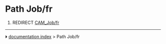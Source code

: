 # Path Job/fr
1.  REDIRECT [CAM_Job/fr](CAM_Job/fr.md)



---
⏵ [documentation index](../README.md) > Path Job/fr
